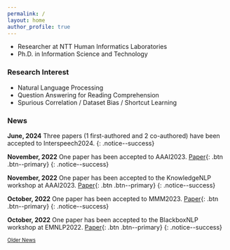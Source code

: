 ```yaml
---
permalink: /
layout: home
author_profile: true
---
```


<!-- Google tag (gtag.js) -->
<script async src="https://www.googletagmanager.com/gtag/js?id=G-RHK7JKMTTB"></script>
<script>
  window.dataLayer = window.dataLayer || [];
  function gtag(){dataLayer.push(arguments);}
  gtag('js', new Date());

  gtag('config', 'G-RHK7JKMTTB');
</script>

* Researcher at NTT Human Informatics Laboratories
* Ph.D. in Information Science and Technology

### Research Interest
* Natural Language Processing
* Question Answering for Reading Comprehension
* Spurious Correlation / Dataset Bias / Shortcut Learning

### News
**June, 2024** Three papers (1 first-authored and 2 co-authored) have been accepted to Interspeech2024.
{: .notice--success}

**November, 2022** One paper has been accepted to AAAI2023. [Paper](https://arxiv.org/abs/2211.16220){: .btn .btn--primary}
{: .notice--success}

**November, 2022** One paper has been accepted to the KnowledgeNLP workshop at AAAI2023. [Paper](https://arxiv.org/abs/2211.16093){: .btn .btn--primary}
{: .notice--success}

**October, 2022** One paper has been accepted to MMM2023. [Paper](https://arxiv.org/abs/2110.07031){: .btn .btn--primary}
{: .notice--success}

**October, 2022** One paper has been accepted to the BlackboxNLP workshop at EMNLP2022. [Paper](https://aclanthology.org/2022.blackboxnlp-1.35/){: .btn .btn--primary}
{: .notice--success}

<div class="text-center">
    <a href="/archive/" style="font-size: smaller; font-decoration: italic;">Older News</a>
</div>
